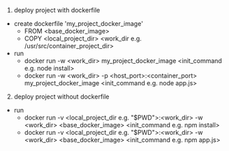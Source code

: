1. deploy project with dockerfile
  * create dockerfile 'my_project_docker_image'
    * FROM <base_docker_image>
    * COPY <local_project_dir> <work_dir e.g. /usr/src/container_project_dir>
  * run
    * docker run -w <work_dir> my_project_docker_image <init_command e.g. node install>
    * docker run -w <work_dir> -p <host_port>:<container_port> my_project_docker_image <init_command e.g. node app.js>

2. deploy project without dockerfile
  * run
    * docker run -v <local_project_dir e.g. "$PWD">:<work_dir> -w <work_dir> <base_docker_image> <init_command e.g. npm install>
    * docker run -v <local_project_dir e.g. "$PWD">:<work_dir> -w <work_dir> <base_docker_image> <init_command e.g. npm app.js>
